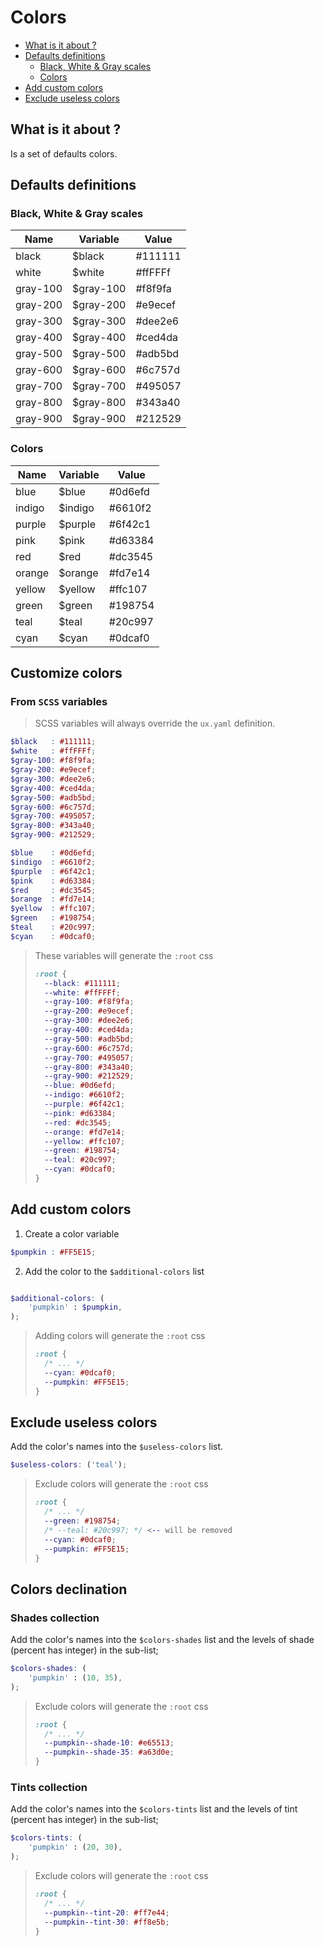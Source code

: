 # Colors

- [What is it about ?](#what-is-it-about-)
- [Defaults definitions](#defaults-definitions)
    - [Black, White & Gray scales](#black-white--gray-scales)
    - [Colors](#colors)
- [Add custom colors](#add-custom-colors)
- [Exclude useless colors](#exclude-useless-colors)

## What is it about ? 

Is a set of defaults colors.

## Defaults definitions

### Black, White & Gray scales

| Name | Variable | Value |
|-|-|-|
| black | $black | #111111 |
| white | $white | #ffFFFf |
| gray-100 | $gray-100 | #f8f9fa |
| gray-200 | $gray-200 | #e9ecef |
| gray-300 | $gray-300 | #dee2e6 |
| gray-400 | $gray-400 | #ced4da |
| gray-500 | $gray-500 | #adb5bd |
| gray-600 | $gray-600 | #6c757d |
| gray-700 | $gray-700 | #495057 |
| gray-800 | $gray-800 | #343a40 |
| gray-900 | $gray-900 | #212529 |

### Colors

| Name | Variable | Value |
|-|-|-|
| blue | $blue | #0d6efd |
| indigo | $indigo | #6610f2 |
| purple | $purple | #6f42c1 |
| pink | $pink | #d63384 |
| red | $red | #dc3545 |
| orange | $orange | #fd7e14 |
| yellow | $yellow | #ffc107 |
| green | $green | #198754 |
| teal | $teal | #20c997 |
| cyan | $cyan | #0dcaf0 |

## Customize colors

### From `SCSS` variables

> SCSS variables will always override the `ux.yaml` definition.

```scss
$black   : #111111;
$white   : #ffFFFf;
$gray-100: #f8f9fa;
$gray-200: #e9ecef;
$gray-300: #dee2e6;
$gray-400: #ced4da;
$gray-500: #adb5bd;
$gray-600: #6c757d;
$gray-700: #495057;
$gray-800: #343a40;
$gray-900: #212529;

$blue    : #0d6efd;
$indigo  : #6610f2;
$purple  : #6f42c1;
$pink    : #d63384;
$red     : #dc3545;
$orange  : #fd7e14;
$yellow  : #ffc107;
$green   : #198754;
$teal    : #20c997;
$cyan    : #0dcaf0;
```

> These variables will generate the `:root` css
> 
> ```css
> :root {
>   --black: #111111;
>   --white: #ffFFFf;
>   --gray-100: #f8f9fa;
>   --gray-200: #e9ecef;
>   --gray-300: #dee2e6;
>   --gray-400: #ced4da;
>   --gray-500: #adb5bd;
>   --gray-600: #6c757d;
>   --gray-700: #495057;
>   --gray-800: #343a40;
>   --gray-900: #212529;
>   --blue: #0d6efd;
>   --indigo: #6610f2;
>   --purple: #6f42c1;
>   --pink: #d63384;
>   --red: #dc3545;
>   --orange: #fd7e14;
>   --yellow: #ffc107;
>   --green: #198754;
>   --teal: #20c997;
>   --cyan: #0dcaf0;
> }
> ```

## Add custom colors

1. Create a color variable

```scss
$pumpkin : #FF5E15;
```

2. Add the color to the `$additional-colors` list

```scss 

$additional-colors: (
    'pumpkin' : $pumpkin,
);
```

> Adding colors will generate the `:root` css
> 
> ```css
> :root {
>   /* ... */
>   --cyan: #0dcaf0;
>   --pumpkin: #FF5E15;
> }
> ```

## Exclude useless colors

Add the color's names into the `$useless-colors` list.

```scss 
$useless-colors: ('teal');
```

> Exclude colors will generate the `:root` css
> 
> ```css
> :root {
>   /* ... */
>   --green: #198754;
>   /* --teal: #20c997; */ <-- will be removed
>   --cyan: #0dcaf0;
>   --pumpkin: #FF5E15;
> }
> ```

## Colors declination

### Shades collection

Add the color's names into the `$colors-shades` list and the levels of shade (percent has integer) in the sub-list;

```scss 
$colors-shades: (
    'pumpkin' : (10, 35),
);
```

> Exclude colors will generate the `:root` css
> 
> ```css
> :root {
>   /* ... */
>   --pumpkin--shade-10: #e65513;
>   --pumpkin--shade-35: #a63d0e;
> }
> ```

### Tints collection

Add the color's names into the `$colors-tints` list and the levels of tint (percent has integer) in the sub-list;

```scss 
$colors-tints: (
    'pumpkin' : (20, 30),
);
```

> Exclude colors will generate the `:root` css
>
> ```css
> :root {
>   /* ... */
>   --pumpkin--tint-20: #ff7e44;
>   --pumpkin--tint-30: #ff8e5b;
> }
> ```